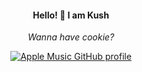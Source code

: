 <div align="center">

<h4>Hello! 👋 I am Kush</h4>
<p><em>Wanna have cookie?</em></p>

[![Apple Music GitHub profile](https://music-profile.rayriffy.com/theme/dark.svg?uid=001254.86b43a5e89dd4d0a8d15245c7d7b14aa.1128)](https://github.com/rayriffy/apple-music-github-profile)
